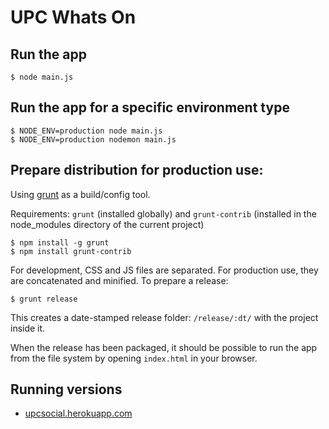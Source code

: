 # UPC Whats On

## Run the app

	$ node main.js

## Run the app for a specific environment type

    $ NODE_ENV=production node main.js
    $ NODE_ENV=production nodemon main.js

## Prepare distribution for production use:

Using [grunt](http://gruntjs.com/) as a build/config tool.

Requirements: `grunt` (installed globally) and `grunt-contrib` 
(installed in the node_modules directory of the current project)

	$ npm install -g grunt
	$ npm install grunt-contrib

For development, CSS and JS files are separated. For production use, they are
concatenated and minified. To prepare a release:

	$ grunt release

This creates a date-stamped release folder: `/release/:dt/` with the project 
inside it.

When the release has been packaged, it should be possible to run the app from
the file system by opening `index.html` in your browser.

## Running versions

* [upcsocial.herokuapp.com](http://upcsocial.herokuapp.com)
